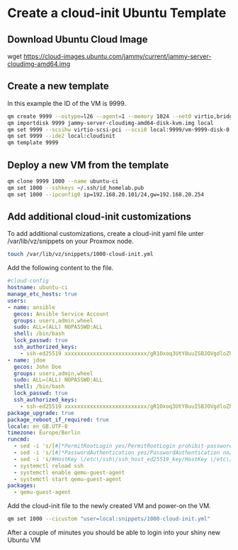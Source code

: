 # Create a cloud-init Ubuntu Template

## Download Ubuntu Cloud Image

wget https://cloud-images.ubuntu.com/jammy/current/jammy-server-cloudimg-amd64.img

## Create a new template

In this example the ID of the VM is 9999.

```bash
qm create 9999 --ostype=l26 --agent=1 --memory 1024 --net0 virtio,bridge=vmbr0 --boot c --bootdisk scsi0 --serial0 socket --vga serial0
qm importdisk 9999 jammy-server-cloudimg-amd64-disk-kvm.img local
qm set 9999 --scsihw virtio-scsi-pci --scsi0 local:9999/vm-9999-disk-0.raw,discard=on,ssd=1
qm set 9999 --ide2 local:cloudinit
qm template 9999
```

## Deploy a new VM from the template

```bash
qm clone 9999 1000 --name ubuntu-ci
qm set 1000 --sshkeys ~/.ssh/id_homelab.pub
qm set 1000 --ipconfig0 ip=192.168.20.101/24,gw=192.168.20.254
```

## Add additional cloud-init customizations

To add additional customizations, create a cloud-init yaml file unter /var/lib/vz/snippets on your Proxmox node.

```bash
touch /var/lib/vz/snippets/1000-cloud-init.yml
```

Add the following content to the file.

```yaml
#cloud-config
hostname: ubuntu-ci
manage_etc_hosts: true
users:
- name: ansible
  gecos: Ansible Service Account
  groups: users,admin,wheel
  sudo: ALL=(ALL) NOPASSWD:ALL
  shell: /bin/bash
  lock_passwd: true
  ssh_authorized_keys:
    - ssh-ed25519 xxxxxxxxxxxxxxxxxxxxxxxxxx/gR1Oxoq3UtY8uuISBJOVgdloZh/xxxxxxxxxxxxxx homelab@blazilla.de
- name: jdoe
  gecos: John Doe
  groups: users,admin,wheel
  sudo: ALL=(ALL) NOPASSWD:ALL
  shell: /bin/bash
  lock_passwd: true
  ssh_authorized_keys:
    - ssh-ed25519 xxxxxxxxxxxxxxxxxxxxxxxxxx/gR1Oxoq3UtY8uuISBJOVgdloZh/xxxxxxxxxxxxxx homelab@blazilla.de
package_upgrade: true
package_reboot_if_required: true
locale: en_GB.UTF-8
timezone: Europe/Berlin
runcmd:
  - sed -i 's/[#]*PermitRootLogin yes/PermitRootLogin prohibit-password/g' /etc/ssh/sshd_config
  - sed -i 's/[#]*PasswordAuthentication yes/PasswordAuthentication no/g' /etc/ssh/sshd_config
  - sed -i 's/#HostKey \/etc\/ssh\/ssh_host_ed25519_key/HostKey \/etc\/ssh\/ssh_host_ed25519_key/g' /etc/ssh/sshd_config
  - systemctl reload ssh
  - systemctl enable qemu-guest-agent
  - systemctl start qemu-guest-agent
packages:
  - qemu-guest-agent
```

Add the cloud-init file to the newly created VM and power-on the VM.

```bash
qm set 1000 --cicustom "user=local:snippets/1000-cloud-init.yml"
```

After a couple of minutes you should be able to login into your shiny new Ubuntu VM
